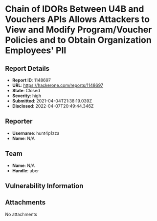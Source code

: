 # Chain of IDORs Between U4B and Vouchers APIs Allows Attackers to View and Modify Program/Voucher Policies and to Obtain Organization Employees' PII

## Report Details
- **Report ID**: 1148697
- **URL**: https://hackerone.com/reports/1148697
- **State**: Closed
- **Severity**: high
- **Submitted**: 2021-04-04T21:38:19.039Z
- **Disclosed**: 2022-04-07T20:49:44.346Z

## Reporter
- **Username**: hunt4p1zza
- **Name**: N/A

## Team
- **Name**: N/A
- **Handle**: uber

## Vulnerability Information


## Attachments
No attachments
